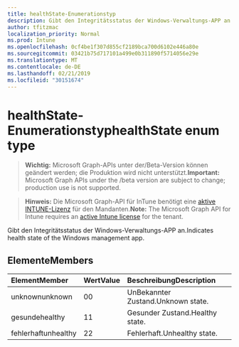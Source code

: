 ```yaml
---
title: healthState-Enumerationstyp
description: Gibt den Integritätsstatus der Windows-Verwaltungs-APP an.
author: tfitzmac
localization_priority: Normal
ms.prod: Intune
ms.openlocfilehash: 0cf4be1f307d855cf2189bca700d6102e446a80e
ms.sourcegitcommit: 03421b75d717101a499e0b311890f5714056e29e
ms.translationtype: MT
ms.contentlocale: de-DE
ms.lasthandoff: 02/21/2019
ms.locfileid: "30151674"
---
```

# <a name="healthstate-enum-type"></a><span data-ttu-id="6e467-103">healthState-Enumerationstyp</span><span class="sxs-lookup"><span data-stu-id="6e467-103">healthState enum type</span></span>

> <span data-ttu-id="6e467-104">**Wichtig:** Microsoft Graph-APIs unter der/Beta-Version können geändert werden; die Produktion wird nicht unterstützt.</span><span class="sxs-lookup"><span data-stu-id="6e467-104">**Important:** Microsoft Graph APIs under the /beta version are subject to change; production use is not supported.</span></span>

> <span data-ttu-id="6e467-105">**Hinweis:** Die Microsoft Graph-API für InTune benötigt eine [aktive INTUNE-Lizenz](https://go.microsoft.com/fwlink/?linkid=839381) für den Mandanten.</span><span class="sxs-lookup"><span data-stu-id="6e467-105">**Note:** The Microsoft Graph API for Intune requires an [active Intune license](https://go.microsoft.com/fwlink/?linkid=839381) for the tenant.</span></span>

<span data-ttu-id="6e467-106">Gibt den Integritätsstatus der Windows-Verwaltungs-APP an.</span><span class="sxs-lookup"><span data-stu-id="6e467-106">Indicates health state of the Windows management app.</span></span>

## <a name="members"></a><span data-ttu-id="6e467-107">Elemente</span><span class="sxs-lookup"><span data-stu-id="6e467-107">Members</span></span>
|<span data-ttu-id="6e467-108">Element</span><span class="sxs-lookup"><span data-stu-id="6e467-108">Member</span></span>|<span data-ttu-id="6e467-109">Wert</span><span class="sxs-lookup"><span data-stu-id="6e467-109">Value</span></span>|<span data-ttu-id="6e467-110">Beschreibung</span><span class="sxs-lookup"><span data-stu-id="6e467-110">Description</span></span>|
|:---|:---|:---|
|<span data-ttu-id="6e467-111">unknown</span><span class="sxs-lookup"><span data-stu-id="6e467-111">unknown</span></span>|<span data-ttu-id="6e467-112">0</span><span class="sxs-lookup"><span data-stu-id="6e467-112">0</span></span>|<span data-ttu-id="6e467-113">UnBekannter Zustand.</span><span class="sxs-lookup"><span data-stu-id="6e467-113">Unknown state.</span></span>|
|<span data-ttu-id="6e467-114">gesunde</span><span class="sxs-lookup"><span data-stu-id="6e467-114">healthy</span></span>|<span data-ttu-id="6e467-115">1</span><span class="sxs-lookup"><span data-stu-id="6e467-115">1</span></span>|<span data-ttu-id="6e467-116">Gesunder Zustand.</span><span class="sxs-lookup"><span data-stu-id="6e467-116">Healthy state.</span></span>|
|<span data-ttu-id="6e467-117">fehlerhaft</span><span class="sxs-lookup"><span data-stu-id="6e467-117">unhealthy</span></span>|<span data-ttu-id="6e467-118">2</span><span class="sxs-lookup"><span data-stu-id="6e467-118">2</span></span>|<span data-ttu-id="6e467-119">Fehlerhaft.</span><span class="sxs-lookup"><span data-stu-id="6e467-119">Unhealthy state.</span></span>|




